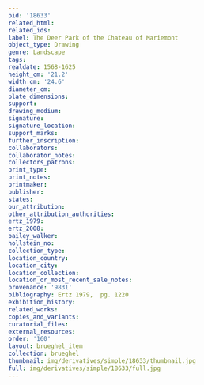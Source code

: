 ```yaml
---
pid: '18633'
related_html: 
related_ids: 
label: The Deer Park of the Chateau of Mariemont
object_type: Drawing
genre: Landscape
tags: 
realdate: 1568-1625
height_cm: '21.2'
width_cm: '24.6'
diameter_cm: 
plate_dimensions: 
support: 
drawing_medium: 
signature: 
signature_location: 
support_marks: 
further_inscription: 
collaborators: 
collaborator_notes: 
collectors_patrons: 
print_type: 
print_notes: 
printmaker: 
publisher: 
states: 
our_attribution: 
other_attribution_authorities: 
ertz_1979: 
ertz_2008: 
bailey_walker: 
hollstein_no: 
collection_type: 
location_country: 
location_city: 
location_collection: 
location_or_most_recent_sale_notes: 
provenance: '9831'
bibliography: Ertz 1979,  pg. 1220
exhibition_history: 
related_works: 
copies_and_variants: 
curatorial_files: 
external_resources: 
order: '160'
layout: brueghel_item
collection: brueghel
thumbnail: img/derivatives/simple/18633/thumbnail.jpg
full: img/derivatives/simple/18633/full.jpg
---
```


